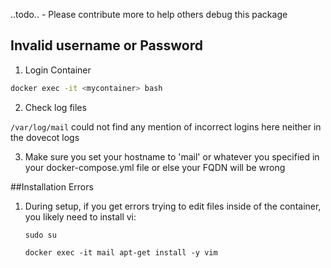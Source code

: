..todo..  - Please contribute more to help others debug this package
## Invalid username or Password


1. Login Container

```bash
docker exec -it <mycontainer> bash
```

2. Check log files

`/var/log/mail`
could not find any mention of incorrect logins here
neither in the dovecot logs

3. Make sure you set your hostname to 'mail' or whatever you specified in your docker-compose.yml file or else your FQDN will be wrong

##Installation Errors

1. During setup, if you get errors trying to edit files inside of the container, you likely need to install vi:

    `sudo su`

    `docker exec -it mail apt-get install -y vim`
